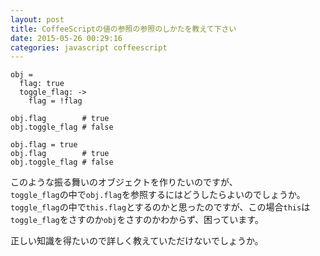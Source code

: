```yaml
---
layout: post
title: CoffeeScriptの値の参照の参照のしかたを教えて下さい
date: 2015-05-26 00:29:16
categories: javascript coffeescript
---
```

<pre><code>obj =
  flag: true
  toggle_flag: -&gt;
    flag = !flag

obj.flag        # true
obj.toggle_flag # false

obj.flag = true
obj.flag        # true
obj.toggle_flag # false
</code></pre>

<p>このような振る舞いのオブジェクトを作りたいのですが、<br>
<code>toggle_flag</code>の中で<code>obj.flag</code>を参照するにはどうしたらよいのでしょうか。<br>
<code>toggle_flag</code>の中で<code>this.flag</code>とするのかと思ったのですが、この場合<code>this</code>は<code>toggle_flag</code>をさすのか<code>obj</code>をさすのかわからず、困っています。</p>

<p>正しい知識を得たいので詳しく教えていただけないでしょうか。</p>
